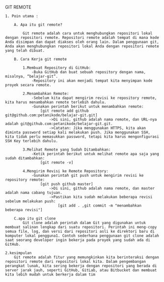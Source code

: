 GIT REMOTE  

    1. Poin utama :
   
        A. Apa itu git remote?

            Git remote adalah cara untuk menghubungkan repositori lokal dengan repositori remote. Repositori remote adalah tempat di mana kode Anda disimpan dan dapat diakses oleh orang lain. Dalam penggunaan git, Anda akan menghubungkan repositori lokal Anda dengan repositori remote yang telah dibuat.

        B. Cara Kerja git remote

            1.Membuat Repository di GitHub:
                -Buka GitHub dan buat sebuah repository dengan nama, misalnya, “belajar-git”.
                -Repository ini akan menjadi tempat kita menyimpan kode proyek secara remote.

            2.Menambahkan Remote:
                -Sebelum kita dapat mengirim revisi ke repository remote, kita harus menambahkan remote terlebih dahulu.
                -Gunakan perintah berikut untuk menambahkan remote:
                    [git remote add github git@github.com:petanikode/belajar-git.git]
                        ->Di sini, github adalah nama remote, dan URL-nya adalah git@github.com:petanikode/belajar-git.git.
                        ->Catatan: Jika menggunakan HTTPS, kita akan diminta password setiap kali melakukan push. Jika menggunakan SSH, kita tidak perlu memasukkan password, tetapi kita harus mengonfigurasi SSH Key terlebih dahulu.

            3.Melihat Remote yang Sudah Ditambahkan:
                -Ketik perintah berikut untuk melihat remote apa saja yang sudah ditambahkan:
                    [git remote -v]

            4.Mengirim Revisi ke Remote Repository:
                -Gunakan perintah git push untuk mengirim revisi ke repository remote:
                    [git push github master]
                        ->Di sini, github adalah nama remote, dan master adalah nama cabang tujuan.
                        ->Pastikan kita sudah melakukan beberapa revisi sebelum melakukan push:
                            [git add . ,git commit -m "menambahkan beberapa revisi"]

        C.apa itu git clone
            Git clone adalah perintah dalam Git yang digunakan untuk membuat salinan lengkap dari suatu repositori. Perintah ini meng-copy semua file, log, dan versi dari repositori asli ke direktori baru di komputer lokal pengguna1. Contoh sederhana penggunaan git clone adalah saat seorang developer ingin bekerja pada proyek yang sudah ada di GitHub.

    2.kesimpulan
        Git remote adalah fitur yang memungkinkan kita berinteraksi dengan repositori remote dari repositori lokal kita. Dalam pengembangan perangkat lunak, kita sering bekerja dengan repositori yang berada di server jarak jauh, seperti GitHub, GitLab, atau Bitbucket dan membuat kita lebih mudah untuk berkerja dalam tim
